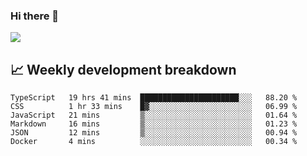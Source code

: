 ### Hi there 👋
<img align="center" src="https://github-readme-stats.vercel.app/api?username=Tumao727&show_icons=true&hide_title=true&theme=dracula" />


## 📈 Weekly development breakdown
<!--START_SECTION:waka-->

```text
TypeScript   19 hrs 41 mins  ██████████████████████░░░   88.20 %
CSS          1 hr 33 mins    █▓░░░░░░░░░░░░░░░░░░░░░░░   06.99 %
JavaScript   21 mins         ▒░░░░░░░░░░░░░░░░░░░░░░░░   01.64 %
Markdown     16 mins         ▒░░░░░░░░░░░░░░░░░░░░░░░░   01.23 %
JSON         12 mins         ▒░░░░░░░░░░░░░░░░░░░░░░░░   00.94 %
Docker       4 mins          ░░░░░░░░░░░░░░░░░░░░░░░░░   00.34 %
```

<!--END_SECTION:waka-->